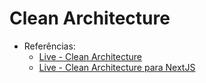 # Clean Architecture 

- Referências:
  - [Live - Clean Architecture](https://www.youtube.com/watch?v=BuSf7VsH064)
  - [Live - Clean Architecture para NextJS](https://youtu.be/BuSf7VsH064?t=3437)